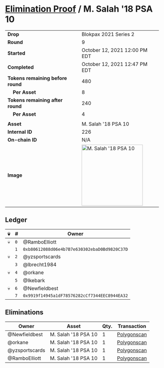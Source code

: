 # [Elimination Proof](./readme.md) / M. Salah &#039;18 PSA 10

|||
|---|---|
| **Drop** | Blokpax 2021 Series 2 |
| **Round** | 9 |
| **Started** | October 12, 2021 12:00 PM EDT |
| **Completed** | October 12, 2021 12:47 PM EDT |
| **Tokens remaining before round** | 480 |
| **&nbsp;&nbsp;&nbsp;&nbsp;Per Asset** | 8 |
| **Tokens remaining after round** | 240 |
| **&nbsp;&nbsp;&nbsp;&nbsp;Per Asset** | 4 |
| | |
| **Asset** | M. Salah &#039;18 PSA 10 |
| **Internal ID** | 226 |
| **On-chain ID** | N/A |
| **Image** | <img src="https://tcdn.blokpax.com/9484ebfa-639a-401b-af52-831158c89ab3/7607a9af619314b0b256cb8d110d336be78afc969f56fcfe3a7c37fe75a2120b.jpg" height="200" alt="M. Salah &#039;18 PSA 10" /> |

## Ledger

| 💀 | # | Owner |
| --- | --- | --- |
| 💀 | `0` | @RamboElliott |
|  | `1` | `0xb80612088d06e4b7B7e630302ebaD0Bd9820C37D` |
| 💀 | `2` | @yzsportscards |
|  | `3` | @lbrecht1984 |
| 💀 | `4` | @orkane |
|  | `5` | @Ikebark |
| 💀 | `6` | @Newfieldbest |
|  | `7` | `0x9919f14945a1dF78576282cCf7344EEC8944EA32` |


## Eliminations

| Owner | Asset | Qty. | Transaction |
| --- | --- | --- | --- |
| @Newfieldbest | M. Salah '18 PSA 10 | 1 | [Polygonscan](https://polygonscan.com/tx/0x9dd6781de2369b71b5d51364ad3257e642716c6593714d72e0bc2a6a07df900a) |
| @orkane | M. Salah '18 PSA 10 | 1 | [Polygonscan](https://polygonscan.com/tx/0x8716519f6ddace0253e5832f2c0571f6444a72841fe3871cf5b2d6212e8e01d3) |
| @yzsportscards | M. Salah '18 PSA 10 | 1 | [Polygonscan](https://polygonscan.com/tx/0x21c250ebfa8268cc8d6aedd289692c08e7190affd1f5a1547b32e5e2db5f118e) |
| @RamboElliott | M. Salah '18 PSA 10 | 1 | [Polygonscan](https://polygonscan.com/tx/0x17b9872ea06f8b16335d6b9306186c4253a0ecc42a2aac2c4f54e45acb88bbfe) |
